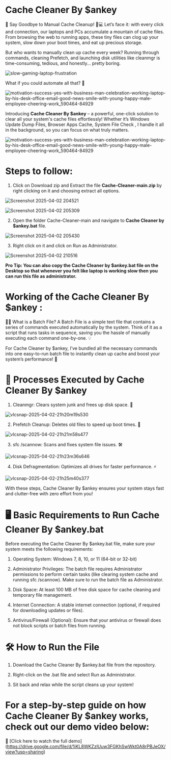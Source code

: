 # Cache Cleaner By $ankey
🚀 Say Goodbye to Manual Cache Cleanup! 🧹💻
Let’s face it: with every click and connection, our laptops and PCs accumulate a mountain of cache files. From browsing the web to running apps, these tiny files can clog up your system, slow down your boot times, and eat up precious storage.

But who wants to manually clean up cache every week? Running through commands, cleaning Prefetch, and launching disk utilities like cleanmgr is time-consuming, tedious, and honestly... pretty boring.

![slow-gaming-laptop-frustration](https://github.com/user-attachments/assets/a7f7f169-fba1-4eab-ac8d-7f84649e0b8c)



What if you could automate all that? 🌟

![motivation-success-yes-with-business-man-celebration-working-laptop-by-his-desk-office-email-good-news-smile-with-young-happy-male-employee-cheering-work_590464-84929](https://github.com/user-attachments/assets/8b27a6e2-5b4d-4c92-842d-a5a559bbb44f)

Introducing **Cache Cleaner By $ankey** – a powerful, one-click solution to clear all your system's cache files effortlessly! Whether it’s Windows Update Dump Files, Browser Apps Cache, System File Check , I handle it all in the background, so you can focus on what truly matters.

![motivation-success-yes-with-business-man-celebration-working-laptop-by-his-desk-office-email-good-news-smile-with-young-happy-male-employee-cheering-work_590464-84929](https://github.com/user-attachments/assets/06482f87-c224-4fdf-a315-2ea99b49568b)



# Steps to follow:

1. Click on Download zip and Extract the file **Cache-Cleaner-main.zip** by right clicking on it and choosing extract all options.

![Screenshot 2025-04-02 204521](https://github.com/user-attachments/assets/52069878-f96a-4cf5-bd15-f7a3ae163463)

![Screenshot 2025-04-02 205309](https://github.com/user-attachments/assets/206167b4-6b2d-448e-bb66-baba3062de02)



2. Open the folder Cache-Cleaner-main and navigate to **Cache Cleaner by $ankey.bat** file.

![Screenshot 2025-04-02 205430](https://github.com/user-attachments/assets/44ea582f-ee7b-4f76-b24a-f4b3f44c5748)


3. Right click on it and click on Run as Administrator.

![Screenshot 2025-04-02 210516](https://github.com/user-attachments/assets/df47560c-c0d8-4a59-b085-bea409ca8cdf)


**Pro Tip: You can also copy the **Cache Cleaner by $ankey.bat** file on the Desktop so that whenever you felt like laptop is working slow then you can run this file as administrator.**

# Working of the Cache Cleaner By $ankey : 

🧑‍💻 What is a Batch File?
A Batch File is a simple text file that contains a series of commands executed automatically by the system. Think of it as a script that runs tasks in sequence, saving you the hassle of manually executing each command one-by-one. 💡

For Cache Cleaner by $ankey, I’ve bundled all the necessary commands into one easy-to-run batch file to instantly clean up cache and boost your system’s performance! 🚀

# 🔧 Processes Executed by Cache Cleaner By $ankey

1. Cleanmgr: Clears system junk and frees up disk space. 🧹

![vlcsnap-2025-04-02-21h20m19s530](https://github.com/user-attachments/assets/e795a384-d4bc-4b8e-a1e5-31c5ab053ac9)


2. Prefetch Cleanup: Deletes old files to speed up boot times. 🚀

![vlcsnap-2025-04-02-21h21m58s477](https://github.com/user-attachments/assets/50cdae58-3a77-4609-aa60-c704a3060ff7)


3. sfc /scannow: Scans and fixes system file issues. 🛠️

![vlcsnap-2025-04-02-21h23m36s646](https://github.com/user-attachments/assets/f970b47d-d367-4152-97e3-4dfb5e88f0ce)

4. Disk Defragmentation: Optimizes all drives for faster performance. ⚡

![vlcsnap-2025-04-02-21h25m40s377](https://github.com/user-attachments/assets/4f921a5e-4baa-449b-9902-d343ca4a486c)


With these steps, Cache Cleaner By $ankey ensures your system stays fast and clutter-free with zero effort from you!

# 🖥️ Basic Requirements to Run Cache Cleaner By $ankey.bat
Before executing the Cache Cleaner By $ankey.bat file, make sure your system meets the following requirements:

1. Operating System: Windows 7, 8, 10, or 11 (64-bit or 32-bit)

2. Administrator Privileges: The batch file requires Administrator permissions to perform certain tasks (like clearing system cache and running sfc /scannow). Make sure to run the batch file as Administrator.

3. Disk Space: At least 100 MB of free disk space for cache cleaning and temporary file management.

4. Internet Connection: A stable internet connection (optional, if required for downloading updates or files).

5. Antivirus/Firewall (Optional): Ensure that your antivirus or firewall does not block scripts or batch files from running.

# 🛠️ How to Run the File
1. Download the Cache Cleaner By $ankey.bat file from the repository.

2. Right-click on the .bat file and select Run as Administrator.

3. Sit back and relax while the script cleans up your system!

# For a step-by-step guide on how Cache Cleaner By $ankey works, check out our demo video below:

🔗 [Click here to watch the full demo] (https://drive.google.com/file/d/1iKL8WKZzlUuw3FGKhSwWkt0A8rPBJeOX/view?usp=sharing)

